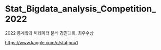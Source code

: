 # Stat_Bigdata_analysis_Competition_2022
2022 통계학과 빅데이터 분석 경진대회, 최우수상

https://www.kaggle.com/c/statjbnu1
